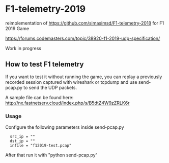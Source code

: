 # F1-telemetry-2019

reimplementation of https://github.com/simasimsd/F1-telemetry-2018 for F1 2019 Game

https://forums.codemasters.com/topic/38920-f1-2019-udp-specification/

Work in progress

## How to test F1 telemetry
If you want to test it without running the game, you can replay a previously
recorded session captured with wireshark or tcpdump and use send-pcap.py to send
the UDP packets.

A sample file can be found here:
http://nx.fastnetserv.cloud/index.php/s/B5dtZ4W9zZRLK6r

### Usage
Configure the following parameters inside send-pcap.py
```
  src_ip = ""
  dst_ip = ""
  infile = "f12019-test.pcap"
```

After that run it with "python send-pcap.py"
